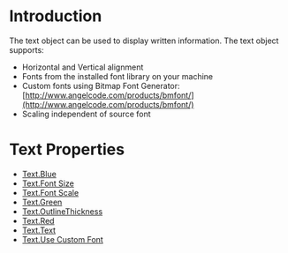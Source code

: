 # Introduction

The text object can be used to display written information.  The text object supports:

* Horizontal and Vertical alignment
* Fonts from the installed font library on your machine
* Custom fonts using Bitmap Font Generator: [http://www.angelcode.com/products/bmfont/](http://www.angelcode.com/products/bmfont/)
* Scaling independent of source font

# Text Properties

* [Text.Blue](Text.Blue)
* [Text.Font Size](Text.Font-Size)
* [Text.Font Scale](Text.Font-Scale)
* [Text.Green](Text.Green)
* [Text.OutlineThickness](Text.OutlineThickness)
* [Text.Red](Text.Red)
* [Text.Text](Text.Text)
* [Text.Use Custom Font](Text.Use-Custom-Font)